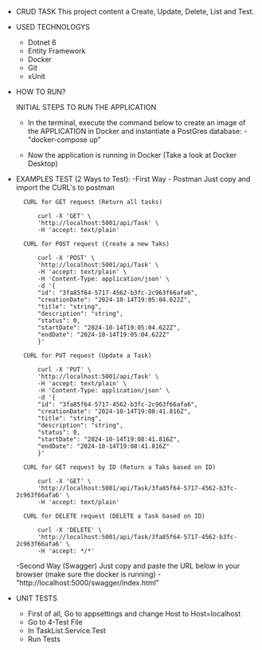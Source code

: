 - CRUD TASK
This project content a Create, Update, Delete, List and Test.

- USED TECHNOLOGYS

    - Dotnet 6
    - Entity Framework
    - Docker
    - Git
    - xUnit

- HOW TO RUN?

    INITIAL STEPS TO RUN THE APPLICATION

    - In the terminal, execute the command below to create an image of the APPLICATION in Docker and instantiate a PostGres database:
        -"docker-compose up"

    - Now the application is running in Docker (Take a look at Docker Desktop)

- EXAMPLES TEST (2 Ways to Test):
    -First Way - Postman
        Just copy and import the CURL's to postman

        CURL for GET request (Return all tasks)

            curl -X 'GET' \
            'http://localhost:5001/api/Task' \
            -H 'accept: text/plain'

        CURL for POST request (Create a new Taks)

            curl -X 'POST' \
            'http://localhost:5001/api/Task' \
            -H 'accept: text/plain' \
            -H 'Content-Type: application/json' \
            -d '{
            "id": "3fa85f64-5717-4562-b3fc-2c963f66afa6",
            "creationDate": "2024-10-14T19:05:04.622Z",
            "title": "string",
            "description": "string",
            "status": 0,
            "startDate": "2024-10-14T19:05:04.622Z",
            "endDate": "2024-10-14T19:05:04.622Z"
            }'

        CURL for PUT request (Update a Task)

            curl -X 'PUT' \
            'http://localhost:5001/api/Task' \
            -H 'accept: text/plain' \
            -H 'Content-Type: application/json' \
            -d '{
            "id": "3fa85f64-5717-4562-b3fc-2c963f66afa6",
            "creationDate": "2024-10-14T19:08:41.816Z",
            "title": "string",
            "description": "string",
            "status": 0,
            "startDate": "2024-10-14T19:08:41.816Z",
            "endDate": "2024-10-14T19:08:41.816Z"
            }'

        CURL for GET request by ID (Return a Taks based on ID)

            curl -X 'GET' \
            'http://localhost:5001/api/Task/3fa85f64-5717-4562-b3fc-2c963f66afa6' \
            -H 'accept: text/plain'

        CURL for DELETE request (DELETE a Task based on ID)

            curl -X 'DELETE' \
            'http://localhost:5001/api/Task/3fa85f64-5717-4562-b3fc-2c963f66afa6' \
            -H 'accept: */*'

    -Second Way (Swagger)
        Just copy and paste the URL below in your browser (make sure the docker is running)
        - "http://localhost:5000/swagger/index.html"

- UNIT TESTS
    - First of all, Go to appsettings and change Host to Host=localhost
    - Go to 4-Test File
    - In TaskList.Service.Test
    - Run Tests

